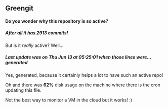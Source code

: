 ## Greengit

#### Do you wonder why this repository is so active?

##### After all it has 2913 commits!

But is it *really* active? Well...

##### Last update was on Thu Jun 13 at 05:25:01 when those lines were... generated

Yes, generated, because it certainly helps a lot to have such an active repo!

Oh and there was **62%** disk usage on the machine
where there is the cron updating this file.

Not the best way to monitor a VM in the cloud but it works! :)
